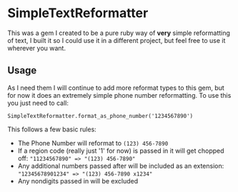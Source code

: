 # SimpleTextReformatter

This was a gem I created to be a pure ruby way of __very__ simple reformatting of text, I built it so I could use it in a different project, but feel free to use it wherever you want.

## Usage

As I need them I will continue to add more reformat types to this gem, but for now it does an extremely simple phone number reformatting. To use this you just need to call:

```
SimpleTextReformatter.format_as_phone_number('1234567890')
```

This follows a few basic rules:
* The Phone Number will reformat to `(123) 456-7890`
* If a region code (really just '1' for now) is passed in it will get chopped off: `"11234567890" => "(123) 456-7890"`
* Any additional numbers passed after will be included as an extension: `"12345678901234" => "(123) 456-7890 x1234" `
* Any nondigits passed in will be excluded
